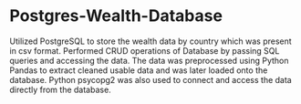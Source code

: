# Postgres-Wealth-Database
Utilized PostgreSQL to store the wealth data by country which was present in csv format. Performed CRUD operations of Database by passing SQL queries and accessing the data.
The data was preprocessed using Python Pandas to extract cleaned usable data and was later loaded onto the database. Python psycopg2 was also used to connect and access the data directly from the database.
